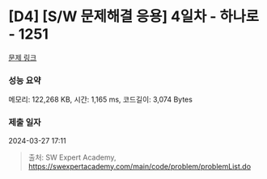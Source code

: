 # [D4] [S/W 문제해결 응용] 4일차 - 하나로 - 1251 

[문제 링크](https://swexpertacademy.com/main/code/problem/problemDetail.do?contestProbId=AV15StKqAQkCFAYD) 

### 성능 요약

메모리: 122,268 KB, 시간: 1,165 ms, 코드길이: 3,074 Bytes

### 제출 일자

2024-03-27 17:11



> 출처: SW Expert Academy, https://swexpertacademy.com/main/code/problem/problemList.do
